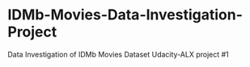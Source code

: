 # IDMb-Movies-Data-Investigation-Project
Data Investigation of IDMb Movies Dataset
Udacity-ALX project #1
